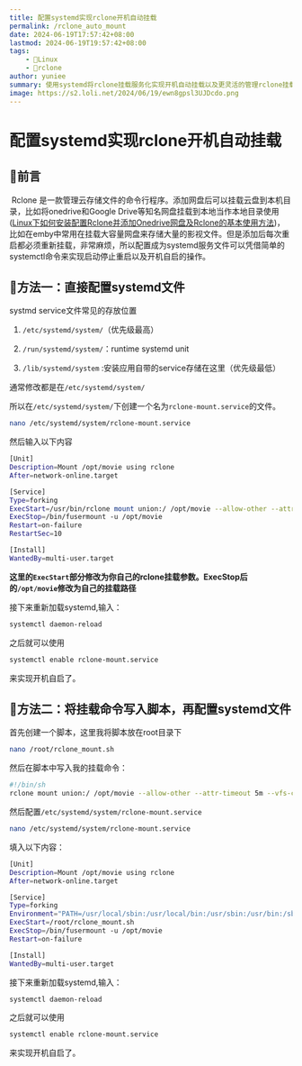 ```yaml
---
title: 配置systemd实现rclone开机自动挂载
permalink: /rclone_auto_mount
date: 2024-06-19T17:57:42+08:00
lastmod: 2024-06-19T19:57:42+08:00
tags: 
    - 🐘Linux
    - 📁rclone
author: yuniee
summary: 使用systemd将rclone挂载服务化实现开机自动挂载以及更灵活的管理rclone挂载。
image: https://s2.loli.net/2024/06/19/ewn8gpsl3UJDcdo.png
---
```


# 配置systemd实现rclone开机自动挂载

## 🫎前言

​    Rclone 是一款管理云存储文件的命令行程序。添加网盘后可以挂载云盘到本机目录，比如将onedrive和Google Drive等知名网盘挂载到本地当作本地目录使用([Linux下如何安装配置Rclone并添加Onedrive网盘及Rclone的基本使用方法](https://www.yunieebk.com/2023/08/22/linux%E4%B8%8B%E5%A6%82%E4%BD%95%E5%AE%89%E8%A3%85%E9%85%8D%E7%BD%AErclone%E5%B9%B6%E6%B7%BB%E5%8A%A0onedrive%E7%BD%91%E7%9B%98%E5%8F%8Arclone%E7%9A%84%E5%9F%BA%E6%9C%AC%E4%BD%BF%E7%94%A8%E6%96%B9%E6%B3%95/))，比如在emby中常用在挂载大容量网盘来存储大量的影视文件。但是添加后每次重启都必须重新挂载，非常麻烦，所以配置成为systemd服务文件可以凭借简单的systemctl命令来实现启动停止重启以及开机自启的操作。

## 🦏方法一：直接配置systemd文件

systmd service文件常见的存放位置

1. `/etc/systemd/system/`（优先级最高）
2. `/run/systemd/system/`：runtime systemd unit

3. `/lib/systemd/system` :安装应用自带的service存储在这里（优先级最低）

通常修改都是在`/etc/systemd/system/`

所以在`/etc/systemd/system/`下创建一个名为`rclone-mount.service`的文件。

```bash
nano /etc/systemd/system/rclone-mount.service
```

然后输入以下内容

```bash
[Unit]
Description=Mount /opt/movie using rclone
After=network-online.target

[Service]
Type=forking
ExecStart=/usr/bin/rclone mount union:/ /opt/movie --allow-other --attr-timeout 5m --vfs-cache-mode full --vfs-cache-max-age 3h --vfs-cache-max-size 25G --vfs-read-chunk-size-limit 100M --buffer-size 256M --daemon
ExecStop=/bin/fusermount -u /opt/movie
Restart=on-failure
RestartSec=10

[Install]
WantedBy=multi-user.target
```

**这里的`ExecStart`部分修改为你自己的rclone挂载参数。ExecStop后的`/opt/movie`修改为自己的挂载路径**

接下来重新加载systemd,输入：

```bash
systemctl daemon-reload
```

之后就可以使用

```bash
systemctl enable rclone-mount.service
```

来实现开机自启了。

## 🐐方法二：将挂载命令写入脚本，再配置systemd文件

首先创建一个脚本，这里我将脚本放在root目录下

```bash
nano /root/rclone_mount.sh
```

然后在脚本中写入我的挂载命令：

```bash
#!/bin/sh
rclone mount union:/ /opt/movie --allow-other --attr-timeout 5m --vfs-cache-mode full --vfs-cache-max-age 3h --vfs-cache-max-size 25G --vfs-read-chunk-size-limit 100M --buffer-size 256M --daemon
```

然后配置`/etc/systemd/system/rclone-mount.service`

```bash
nano /etc/systemd/system/rclone-mount.service
```

填入以下内容：

```bash
[Unit]
Description=Mount /opt/movie using rclone
After=network-online.target

[Service]
Type=forking
Environment="PATH=/usr/local/sbin:/usr/local/bin:/usr/sbin:/usr/bin:/sbin:/bin"
ExecStart=/root/rclone_mount.sh
ExecStop=/bin/fusermount -u /opt/movie
Restart=on-failure

[Install]
WantedBy=multi-user.target
```

接下来重新加载systemd,输入：

```bash
systemctl daemon-reload
```

之后就可以使用

```bash
systemctl enable rclone-mount.service
```

来实现开机自启了。
